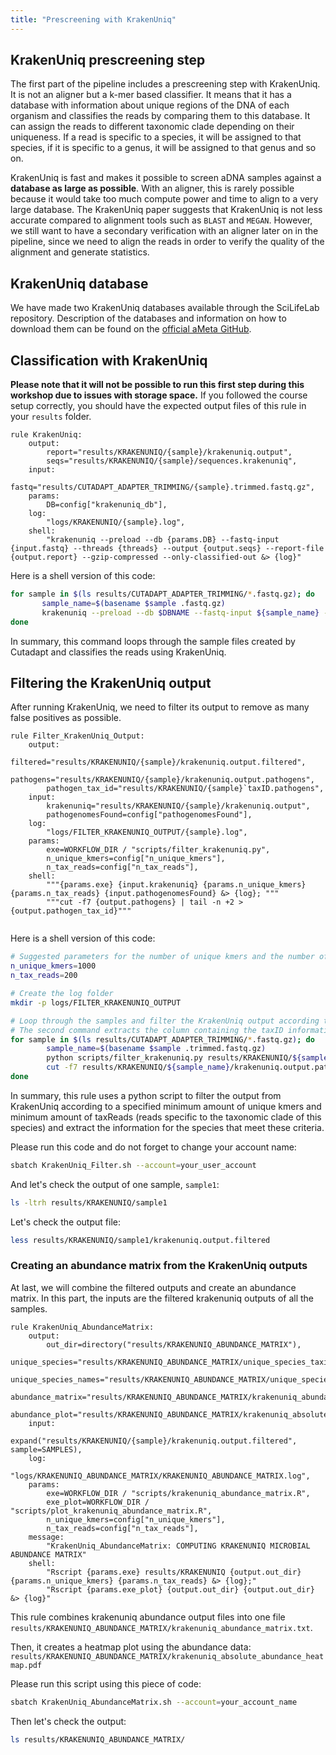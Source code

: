 ```yaml
---
title: "Prescreening with KrakenUniq"
---
```


## KrakenUniq prescreening step

The first part of the pipeline includes a prescreening step with KrakenUniq. It is not an aligner but a k-mer based classifier. It means that it has a database with information about unique regions of the DNA of each organism and classifies the reads by comparing them to this database. It can assign the reads to different taxonomic clade depending on their uniqueness. If a read is specific to a species, it will be assigned to that species, if it is specific to a genus, it will be assigned to that genus and so on. 

KrakenUniq is fast and makes it possible to screen aDNA samples against a **database as large as possible**. With an aligner, this is rarely possible because it would take too much compute power and time to align to a very large database. The KrakenUniq paper suggests that KrakenUniq is not less accurate compared to alignment tools such as `BLAST` and `MEGAN`. However, we still want to have a secondary verification with an aligner later on in the pipeline, since we need to align the reads in order to verify the quality of the alignment and generate statistics. 

## KrakenUniq database

We have made two KrakenUniq databases available through the SciLifeLab repository. Description of the databases and information on how to download them can be found on the [official aMeta GitHub](https://github.com/NBISweden/aMeta).

## Classification with KrakenUniq

**Please note that it will not be possible to run this first step during this workshop due to issues with storage space.** If you followed the course setup correctly, you should have the expected output files of this rule in your `results` folder. 

```
rule KrakenUniq:
    output:
        report="results/KRAKENUNIQ/{sample}/krakenuniq.output",
        seqs="results/KRAKENUNIQ/{sample}/sequences.krakenuniq",
    input:
        fastq="results/CUTADAPT_ADAPTER_TRIMMING/{sample}.trimmed.fastq.gz",
    params:
        DB=config["krakenuniq_db"],
    log:
        "logs/KRAKENUNIQ/{sample}.log",
    shell:
        "krakenuniq --preload --db {params.DB} --fastq-input {input.fastq} --threads {threads} --output {output.seqs} --report-file {output.report} --gzip-compressed --only-classified-out &> {log}"
```

Here is a shell version of this code:

```bash
for sample in $(ls results/CUTADAPT_ADAPTER_TRIMMING/*.fastq.gz); do
       sample_name=$(basename $sample .fastq.gz)
       krakenuniq --preload --db $DBNAME --fastq-input ${sample_name} --threads 4 --output ${sample_name}.sequences.krakenuniq --report-file ${sample_name}.krakenuniq.output --gzip-compressed --only-classified-out &> logs/KRAKENUNIQ/${sample_name}.log
done
```
In summary, this command loops through the sample files created by Cutadapt and classifies the reads using KrakenUniq.

## Filtering the KrakenUniq output

After running KrakenUniq, we need to filter its output to remove as many false positives as possible. 

```
rule Filter_KrakenUniq_Output:
    output:
        filtered="results/KRAKENUNIQ/{sample}/krakenuniq.output.filtered",
        pathogens="results/KRAKENUNIQ/{sample}/krakenuniq.output.pathogens",
        pathogen_tax_id="results/KRAKENUNIQ/{sample}`taxID.pathogens",
    input:
        krakenuniq="results/KRAKENUNIQ/{sample}/krakenuniq.output",
        pathogenomesFound=config["pathogenomesFound"],
    log:
        "logs/FILTER_KRAKENUNIQ_OUTPUT/{sample}.log",
    params:
        exe=WORKFLOW_DIR / "scripts/filter_krakenuniq.py",
        n_unique_kmers=config["n_unique_kmers"],
        n_tax_reads=config["n_tax_reads"],
    shell:
        """{params.exe} {input.krakenuniq} {params.n_unique_kmers} {params.n_tax_reads} {input.pathogenomesFound} &> {log}; """
        """cut -f7 {output.pathogens} | tail -n +2 > {output.pathogen_tax_id}"""
        
```

Here is a shell version of this code:

```bash
# Suggested parameters for the number of unique kmers and the number of taxReads
n_unique_kmers=1000
n_tax_reads=200

# Create the log folder
mkdir -p logs/FILTER_KRAKENUNIQ_OUTPUT

# Loop through the samples and filter the KrakenUniq output according to three thresholds. It should have at least 1000 unique kmers and 200 reads and it should be at the Species level (not Genus, not Family, subspecies or else). This part is implemented in the python script.
# The second command extracts the column containing the taxID information for the species that match a pathogen in the pathogenFound.very_inclusive.tab.
for sample in $(ls results/CUTADAPT_ADAPTER_TRIMMING/*.fastq.gz); do
        sample_name=$(basename $sample .trimmed.fastq.gz)
        python scripts/filter_krakenuniq.py results/KRAKENUNIQ/${sample_name}/krakenuniq.output ${n_unique_kmers} ${n_tax_reads} resources/pathogensFound.very_inclusive.tab &> logs/FILTER_KRAKENUNIQ_OUTPUT/${sample_name}.log;
        cut -f7 results/KRAKENUNIQ/${sample_name}/krakenuniq.output.pathogens | tail -n +2 > results/KRAKENUNIQ/${sample_name}/taxID.pathogens
done
```

In summary, this rule uses a python script to filter the output from KrakenUniq according to a specified minimum amount of unique kmers and minimum amount of taxReads (reads specific to the taxonomic clade of this species) and extract the information for the species that meet these criteria. 

Please run this code and do not forget to change your account name:

```bash
sbatch KrakenUniq_Filter.sh --account=your_user_account
```

And let's check the output of one sample, `sample1`:

```bash
ls -ltrh results/KRAKENUNIQ/sample1
```

Let's check the output file:

```bash
less results/KRAKENUNIQ/sample1/krakenuniq.output.filtered
```

### Creating an abundance matrix from the KrakenUniq outputs

At last, we will combine the filtered outputs and create an abundance matrix. In this part, the inputs are the filtered krakenuniq outputs of all the samples.

```
rule KrakenUniq_AbundanceMatrix:
    output:
        out_dir=directory("results/KRAKENUNIQ_ABUNDANCE_MATRIX"),
        unique_species="results/KRAKENUNIQ_ABUNDANCE_MATRIX/unique_species_taxid_list.txt",
        unique_species_names="results/KRAKENUNIQ_ABUNDANCE_MATRIX/unique_species_names_list.txt",
        abundance_matrix="results/KRAKENUNIQ_ABUNDANCE_MATRIX/krakenuniq_abundance_matrix.txt",
        abundance_plot="results/KRAKENUNIQ_ABUNDANCE_MATRIX/krakenuniq_absolute_abundance_heatmap.pdf",
    input:
        expand("results/KRAKENUNIQ/{sample}/krakenuniq.output.filtered", sample=SAMPLES),
    log:
        "logs/KRAKENUNIQ_ABUNDANCE_MATRIX/KRAKENUNIQ_ABUNDANCE_MATRIX.log",
    params:
        exe=WORKFLOW_DIR / "scripts/krakenuniq_abundance_matrix.R",
        exe_plot=WORKFLOW_DIR / "scripts/plot_krakenuniq_abundance_matrix.R",
        n_unique_kmers=config["n_unique_kmers"],
        n_tax_reads=config["n_tax_reads"],
    message:
        "KrakenUniq_AbundanceMatrix: COMPUTING KRAKENUNIQ MICROBIAL ABUNDANCE MATRIX"
    shell:
        "Rscript {params.exe} results/KRAKENUNIQ {output.out_dir} {params.n_unique_kmers} {params.n_tax_reads} &> {log};"
        "Rscript {params.exe_plot} {output.out_dir} {output.out_dir} &> {log}"
```

This rule combines krakenuniq abundance output files into one file `results/KRAKENUNIQ_ABUNDANCE_MATRIX/krakenuniq_abundance_matrix.txt`.

Then, it creates a heatmap plot using the abundance data: `results/KRAKENUNIQ_ABUNDANCE_MATRIX/krakenuniq_absolute_abundance_heatmap.pdf`

Please run this script using this piece of code:

```bash
sbatch KrakenUniq_AbundanceMatrix.sh --account=your_account_name

```

Then let's check the output:

```bash
ls results/KRAKENUNIQ_ABUNDANCE_MATRIX/
```
